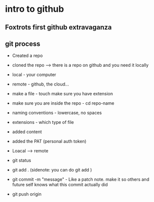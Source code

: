 # intro to github

## Foxtrots first github extravaganza

## git process

- Created a repo
- cloned the repo --> there is a repo on github and you need it locally
 - local - your computer 
 - remote - github, the cloud...

- make a file - touch <new-file-name> make sure you have extension 
 - make sure you are inside the repo - cd repo-name
 - naming conventions - lowercase, no spaces
 - extensions - which type of file

- added content
- added the PAT (personal auth token)

- Loacal --> remote
 - git status
 - git add . (sidenote: you can do git add <filename>)
 - git commit -m "message" - Like a patch note. make it so others and future self knows what this commit actually did
 - git push origin <branch-name>

